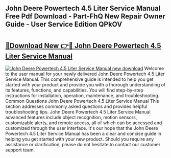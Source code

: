 ## John Deere Powertech 4.5 Liter Service Manual Free Pdf Download - Part-FhQ New Repair Owner Guide - User Service Edition QPkOV

# <h2><a href="http://bc92771.oget.top/?id=John+Deere+Powertech+4.5+Liter+Service+Manual">🔗Download New 👉🔴 John Deere Powertech 4.5 Liter Service Manual</a></h2>

[![John Deere Powertech 4.5 Liter Service Manual new download](https://i.imgur.com/5g1atiW.png)](http://bc92771.oget.top/?id=John+Deere+Powertech+4.5+Liter+Service+Manual)
Welcome to the user manual for your newly delivered John Deere Powertech 4.5 Liter Service Manual. This comprehensive guide is intended to help you get started with your product and provide you with a thorough understanding of its features, functions, and capabilities. You will find step-by-step instructions for installation, operation, maintenance, and troubleshooting. Common Questions John Deere Powertech 4.5 Liter Service Manual This section addresses commonly asked questions and provides helpful troubleshooting tips. John Deere Powertech 4.5 Liter Service Manual advanced features include object recognition, motion sensors, customizable alerts, and remote access, all of which can be accessed and customized through the user interface. It's our hope that the John Deere Powertech 4.5 Liter Service Manual has been a clear and concise guide in helping you get started with your new product. Should you require any assistance or clarification, please do not hesitate to contact our customer support team.
